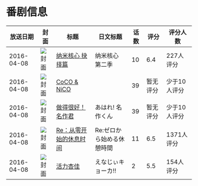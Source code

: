 # 番剧信息

|放送日期|封面|标题|日文标题|话数|评分|评分人数|
|---|---|---|---|---|---|---|
|2016-04-08|![封面](https://lain.bgm.tv/pic/cover/c/e9/c3/161941_j4bxP.jpg)|[纳米核心 抉择篇](https://bangumi.tv/subject/161941)|纳米核心 第二季|10|6.4|227人评分|
|2016-04-08|![封面](https://lain.bgm.tv/pic/cover/c/0a/43/174117_oPKKU.jpg)|[CoCO & NiCO](https://bangumi.tv/subject/174117)||39|暂无评分|少于10人评分|
|2016-04-08|![封面](https://lain.bgm.tv/pic/cover/c/dc/50/175468_qWwkc.jpg)|[做得很好！名作君](https://bangumi.tv/subject/175468)|あはれ! 名作くん|39|暂无评分|少于10人评分|
|2016-04-08|![封面](https://lain.bgm.tv/pic/cover/c/e0/80/177998_f5896.jpg)|[Re：从零开始的休息时间](https://bangumi.tv/subject/177998)|Re:ゼロから始める休憩時間|11|6.5|1371人评分|
|2016-04-08|![封面](https://bangumi.tv/img/no_icon_subject.png)|[活力杏佳](https://bangumi.tv/subject/178150)|えなじぃキョーカ!!|2|5.5|154人评分|
